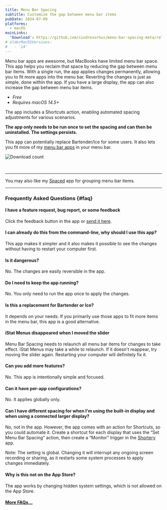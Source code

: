 ```yaml
---
title: Menu Bar Spacing
subtitle: Customize the gap between menu bar items
pubDate: 2024-07-09
platforms:
  - macOS
mainLinks:
  'Download': https://github.com/sindresorhus/menu-bar-spacing-meta/releases/latest/download/Menu.Bar.Spacing.zip
# olderMacOSVersions:
#   - '14'
---
```


Menu bar apps are awesome, but MacBooks have limited menu bar space. This app helps you reclaim that space by reducing the gap between menu bar items. With a single run, the app applies changes permanently, allowing you to fit more apps into the menu bar. Reverting the changes is just as simple, done within the app. If you have a large display, the app can also increase the gap between menu bar items.

- *Free*
- *Requires macOS 14.5+*

The app includes a Shortcuts action, enabling automated spacing adjustments for various scenarios.

**The app only needs to be run once to set the spacing and can then be uninstalled. The settings persists.**

This app can potentially replace Bartender/Ice for some users. It also lets you fit more of my [menu bar apps](/apps/menu-bar) in your menu bar.

![Download count](https://img.shields.io/github/downloads/sindresorhus/menu-bar-spacing-meta/total?color=3e65d0)

<br>

---

You may also like my [Spaced](/spaced) app for grouping menu bar items.

---

### Frequently Asked Questions {#faq}

#### I have a feature request, bug report, or some feedback

Click the feedback button in the app or [send it here](https://sindresorhus.com/feedback?product=Menu%20Bar%20Spacing&referrer=Website-FAQ).

#### I can already do this from the command-line, why should I use this app?

This app makes it simpler and it also makes it possible to see the changes without having to restart your computer first.

#### Is it dangerous?

No. The changes are easily reversible in the app.

#### Do I need to keep the app running?

No. You only need to run the app once to apply the changes.

#### Is this a replacement for Bartender or Ice?

It depends on your needs. If you primarily use those apps to fit more items in the menu bar, this app is a good alternative.

#### iStat Menus disappeared when I moved the slider

Menu Bar Spacing needs to relaunch all menu bar items for changes to take effect. iStat Menus may take a while to relaunch. If it doesn't reappear, try moving the slider again. Restarting your computer will definitely fix it.

#### Can you add more features?

No. This app is intentionally simple and focused.

#### Can it have per-app configurations?

No. It applies globally only.

#### Can I have different spacing for when I'm using the built-in display and when using a connected larger display?

No, not in the app. However, the app comes with an action for Shortcuts, so you could automate it. Create a shortcut for each display that uses the “Set Menu Bar Spacing” action, then create a “Monitor” trigger in the [Shortery](https://apps.apple.com/app/id1594183810) app.

Note: The setting is global. Changing it will interrupt any ongoing screen recording or sharing, as it restarts some system processes to apply changes immediately.

#### Why is this not on the App Store?

The app works by changing hidden system settings, which is not allowed on the App Store.

#### [More FAQs…](/apps/faq)

<!--

### Older Versions

- [1.0.0]() for macOS 14+
-->
